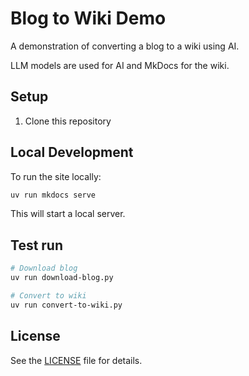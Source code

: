 # Blog to Wiki Demo

A demonstration of converting a blog to a wiki using AI.

LLM models are used for AI and MkDocs for the wiki.

## Setup

1. Clone this repository

## Local Development

To run the site locally:

```bash
uv run mkdocs serve
```

This will start a local server.

## Test run

```bash
# Download blog
uv run download-blog.py

# Convert to wiki
uv run convert-to-wiki.py
```

## License

See the [LICENSE](LICENSE) file for details.
